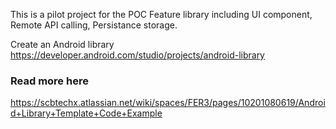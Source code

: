 This is a pilot project for the POC Feature library including UI component, Remote API calling, Persistance storage.

Create an Android library https://developer.android.com/studio/projects/android-library

### Read more here
https://scbtechx.atlassian.net/wiki/spaces/FER3/pages/10201080619/Android+Library+Template+Code+Example